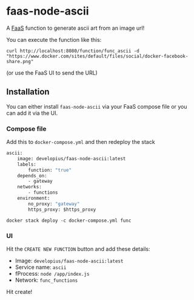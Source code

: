 # faas-node-ascii
A [FaaS](http://get-faas.com) function to generate ascii art from an image url!

You can execute the function like this:

`curl http://localhost:8080/function/func_ascii -d "https://www.docker.com/sites/default/files/social/docker-facebook-share.png"`

(or use the FaaS UI to send the URL)

## Installation

You can either install `faas-node-ascii` via your FaaS compose file or you can add it via the UI.

### Compose file

Add this to `docker-compose.yml` and then redeploy the stack

```Dockerfile
ascii:
    image: developius/faas-node-ascii:latest
    labels:
        function: "true"
    depends_on:
        - gateway
    networks:
        - functions
    environment:
        no_proxy: "gateway"
        https_proxy: $https_proxy
```

`docker stack deploy -c docker-compose.yml func`

### UI

Hit the `CREATE NEW FUNCTION` button and add these details:

- Image: `developius/faas-node-ascii:latest`
- Service name: `ascii`
- fProcess: `node /app/index.js`
- Network: `func_functions`

Hit create!
